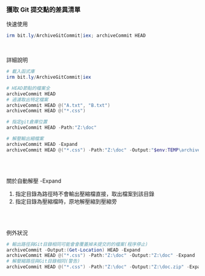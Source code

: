 ### 獲取 Git 提交點的差異清單
快速使用
```ps1
irm bit.ly/ArchiveGitCommit|iex; archiveCommit HEAD
```

<br>

詳細說明
```ps1
# 載入函式庫
irm bit.ly/ArchiveGitCommit|iex

# HEAD節點的檔案全
archiveCommit HEAD
# 過濾取出特定檔案
archiveCommit HEAD @("A.txt", "B.txt")
archiveCommit HEAD @("*.css")

# 指定git倉庫位置
archiveCommit HEAD -Path:"Z:\doc"

# 解壓輸出縮檔案
archiveCommit HEAD -Expand
archiveCommit HEAD @("*.css") -Path:"Z:\doc" -Output:"$env:TEMP\archiveCommit"
```

<br><br>

關於自動解壓 -Expand
1. 指定目錄為路徑時不會輸出壓縮檔直接，取出檔案到該目錄
2. 指定目錄為壓縮檔時，原地解壓縮到壓縮旁

<br><br>

例外狀況

```ps1
# 輸出路徑與Git目錄相同可能會會覆蓋掉未提交的的檔案(程序停止)
archiveCommit -Output:(Get-Location) HEAD -Expand
archiveCommit HEAD @("*.css") -Path:"Z:\doc" -Output:"Z:\doc" -Expand
# 解壓縮路徑與Git目錄相同(警告)
archiveCommit HEAD @("*.css") -Path:"Z:\doc" -Output:"Z:\doc.zip" -Expand
```
